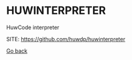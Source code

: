 # HUWINTERPRETER
 
 HuwCode interpreter
 
 SITE: https://github.com/huwdp/huwinterpreter

 [Go back](https://portable-linux-apps.github.io/apps.html)
